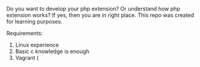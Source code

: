 Do you want to develop your php extension?
Or understand how php extension works?
If yes, then you are in right place.
This repo was created for learning purposes.

Requirements:
1. Linux experience
2. Basic c knowledge is enough
3. Vagrant (